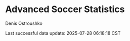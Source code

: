 # Advanced Soccer Statistics
Denis Ostroushko

<!-- gfm -->

Last successful data update: 2025-07-28 06:18:18 CST
